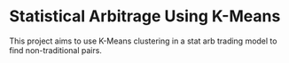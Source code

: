 # Statistical Arbitrage Using K-Means 

This project aims to use K-Means clustering in a stat arb trading model to find non-traditional pairs.

   
